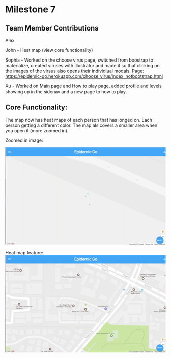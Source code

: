 # Milestone 7

## Team Member Contributions
Alex

John - Heat map (view core functionality)

Sophia - Worked on the choose virus page, switched from boostrap to materialize, created viruses with Illustrator
         and made it so that clicking on the images of the virsus also opens their individiual modals. 
         Page: https://epidemic-go.herokuapp.com/choose_virus/index_notbootstrap.html
         
Xu - Worked on Main page and How to play page, added profile and levels showing up in the sidenav and a new page to how to play.

## Core Functionality:
The map now has heat maps of each person that has longed on. Each person getting a different color.
The map als covers a smaller area when you open it (more zoomed in).

Zoomed in image:

![ScreenGrab](https://raw.githubusercontent.com/johnpallag/MashedPotatoRacoons/master/milestone7_zoom.png)


Heat map feature:
![ScreenGrab](https://raw.githubusercontent.com/johnpallag/MashedPotatoRacoons/master/milestone7_heatmap.png)
